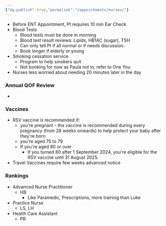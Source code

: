 ```yaml
---
{"dg-publish":true,"permalink":"/appointments/nurses/"}
---
```


- Before ENT Appointment, Pt requires 10 min Ear Check
- Blood Tests
	- Blood tests must be done in morning
	- Blood test result reviews: Lipids, HB1AC (sugar), TSH
	- Can only tell Pt if all normal or if needs discussion.
	- Book longer if elderly or young
- Smoking cessation service
	- Program to help smokers quit
	- Not booking for now as Paula not in, refer to One You
- Nurses less worried about needing 20 minutes later in the day 
### Annual QOF Review
- 
### Vaccines
- RSV vaccine is recommended if:
	- you're pregnant – the vaccine is recommended during every pregnancy (from 28 weeks onwards) to help protect your baby after they're born
	- you're aged 75 to 79
	- If you're aged 80 or over
		- If you turned 80 after 1 September 2024, you're eligible for the RSV vaccine until 31 August 2025.
- Travel Vaccines require few weeks advanced notice
### Rankings
- Advanced Nurse Practitioner
	- HB
		- Like Paramedic, Prescriptions, more training than Luke
- Practice Nurse
	- LS, LH
- Health Care Assistant
	- PR